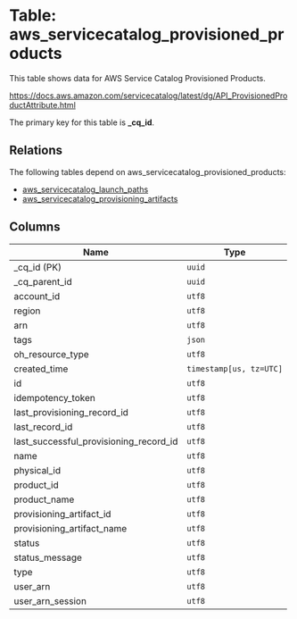 # Table: aws_servicecatalog_provisioned_products

This table shows data for AWS Service Catalog Provisioned Products.

https://docs.aws.amazon.com/servicecatalog/latest/dg/API_ProvisionedProductAttribute.html

The primary key for this table is **_cq_id**.

## Relations

The following tables depend on aws_servicecatalog_provisioned_products:
  - [aws_servicecatalog_launch_paths](aws_servicecatalog_launch_paths.md)
  - [aws_servicecatalog_provisioning_artifacts](aws_servicecatalog_provisioning_artifacts.md)

## Columns

| Name          | Type          |
| ------------- | ------------- |
|_cq_id (PK)|`uuid`|
|_cq_parent_id|`uuid`|
|account_id|`utf8`|
|region|`utf8`|
|arn|`utf8`|
|tags|`json`|
|oh_resource_type|`utf8`|
|created_time|`timestamp[us, tz=UTC]`|
|id|`utf8`|
|idempotency_token|`utf8`|
|last_provisioning_record_id|`utf8`|
|last_record_id|`utf8`|
|last_successful_provisioning_record_id|`utf8`|
|name|`utf8`|
|physical_id|`utf8`|
|product_id|`utf8`|
|product_name|`utf8`|
|provisioning_artifact_id|`utf8`|
|provisioning_artifact_name|`utf8`|
|status|`utf8`|
|status_message|`utf8`|
|type|`utf8`|
|user_arn|`utf8`|
|user_arn_session|`utf8`|